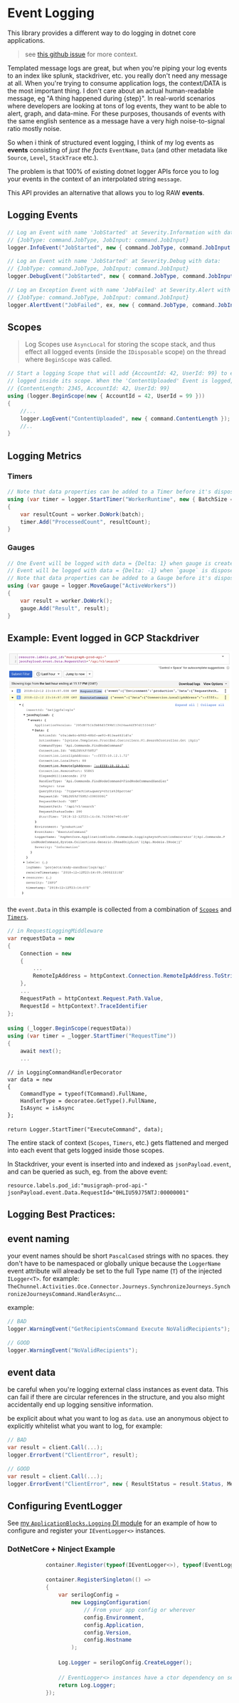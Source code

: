 # Event Logging

This library provides a different way to do logging in dotnet core applications.

> see [this github issue](https://github.com/aspnet/Logging/issues/533#issuecomment-433589765) for more context.

Templated message logs are great, but when you're piping your log events to an index like splunk, stackdriver, etc. you really don't need any message at all. When you're trying to consume application logs, the context/DATA is the most important thing. I don't care about an actual human-readable message, eg "A thing happened during {step}". In real-world scenarios where developers are looking at tons of log events, they want to be able to alert, graph, and data-mine. For these purposes, thousands of events with the same english sentence as a message have a very high noise-to-signal ratio mostly noise.

So when i think of structured event logging, I think of my log events as **events** consisting of *just the facts* `EventName`, `Data` (and other metadata like `Source`, `Level`, `StackTrace` etc.).

The problem is that 100% of existing dotnet logger APIs force you to log your events in the context of an interpolated string `message`.

This API provides an alternative that allows you to log RAW **events**.

## Logging Events

```csharp
// Log an Event with name 'JobStarted' at Severity.Information with data:
// {JobType: command.JobType, JobInput: command.JobInput}
logger.InfoEvent("JobStarted", new { command.JobType, command.JobInput });
```

```csharp
// Log an Event with name 'JobStarted' at Severity.Debug with data:
// {JobType: command.JobType, JobInput: command.JobInput}
logger.DebugEvent("JobStarted", new { command.JobType, command.JobInput });
```

```csharp
// Log an Exception Event with name 'JobFailed' at Severity.Alert with data:
// {JobType: command.JobType, JobInput: command.JobInput}
logger.AlertEvent("JobFailed", ex, new { command.JobType, command.JobInput });
```

## Scopes

> Log Scopes use `AsyncLocal` for storing the scope stack, and thus effect all logged events (inside the `IDisposable` scope) on the thread where `BeginScope` was called.

```csharp
// Start a logging Scope that will add {AccountId: 42, UserId: 99} to each Event
// logged inside its scope. When the 'ContentUploaded' Event is logged, its data will be
// {ContentLength: 2345, AccountId: 42, UserId: 99}
using (logger.BeginScope(new { AccountId = 42, UserId = 99 }))
{
    //...
    logger.LogEvent("ContentUploaded", new { command.ContentLength });
    //..
}
```

## Logging Metrics

### Timers

```csharp
// Note that data properties can be added to a Timer before it's disposed.
using (var timer = logger.StartTimer("WorkerRuntime", new { BatchSize = batch.Length }))
{
    var resultCount = worker.DoWork(batch);
    timer.Add("ProcessedCount", resultCount);
}
```

### Gauges

```csharp
// One Event will be logged with data = {Delta: 1} when gauge is created, and another
// Event will be logged with data = {Delta: -1} when `gauge` is disposed.
// Note that data properties can be added to a Gauge before it's disposed.
using (var gauge = logger.MoveGauge("ActiveWorkers"))
{
    var result = worker.DoWork();
    gauge.Add("Result", result);
}
```

## Example: Event logged in GCP Stackdriver

![stackdriver example](https://github.com/andycmaj/SerilogEventLogger/raw/master/docs/stackdriver%20event.png)

the `event.Data` in this example is collected from a combination of [`Scopes`](https://github.com/andycmaj/AspNetCore.ApplicationBlocks/blob/master/src/AspNetCore.ApplicationBlocks.FrontEnd/Middleware/RequestLoggingMiddleware.cs#L42) and [`Timers`](https://github.com/andycmaj/AspNetCore.ApplicationBlocks/blob/master/src/AspNetCore.ApplicationBlocks/Commands/LoggingCommandHandlerDecorator.cs#L28).

```csharp
// in RequestLoggingMiddleware
var requestData = new
{
    Connection = new
    {
        ...
        RemoteIpAddress = httpContext.Connection.RemoteIpAddress.ToString(),
    },
    ...
    RequestPath = httpContext.Request.Path.Value,
    RequestId = httpContext?.TraceIdentifier
};

using (_logger.BeginScope(requestData))
using (var timer = _logger.StartTimer("RequestTime"))
{
    await next();
    ...
```

```cshar
// in LoggingCommandHandlerDecorator
var data = new
{
    CommandType = typeof(TCommand).FullName,
    HandlerType = decoratee.GetType().FullName,
    IsAsync = isAsync
};

return Logger.StartTimer("ExecuteCommand", data);
```

The entire stack of context (`Scopes`, `Timers`, etc.) gets flattened and merged into each event that gets logged inside those scopes.

In Stackdriver, your event is inserted into and indexed as `jsonPayload.event`, and can be queried as such, eg. from the above event:

```
resource.labels.pod_id:"musigraph-prod-api-"
jsonPayload.event.Data.RequestId="0HLIU59J75NTJ:00000001"
```

## Logging Best Practices:

## event naming

your event names should be short `PascalCased` strings with no spaces.
they don't have to be namespaced or globally unique because the `LoggerName` event attribute will already be set to
the full Type name (`T`) of the injected `ILogger<T>`. for example:
`TheChunnel.Activities.Oce.Connector.Journeys.SynchronizeJourneys.SynchronizeJourneysCommand.HandlerAsync`...

example:

```csharp
// BAD
logger.WarningEvent("GetRecipientsCommand Execute NoValidRecipients");
```

```csharp
// GOOD
logger.WarningEvent("NoValidRecipients");
```

## event data

be careful when you're logging external class instances as event data.
This can fail if there are circular references in the structure, and you also might accidentally end up logging sensitive information.

be explicit about what you want to log as `data`. use an anonymous object to explicitly whitelist what you want to log, for example:


```csharp
// BAD
var result = client.Call(...);
logger.ErrorEvent("ClientError", result);
```

```csharp
// GOOD
var result = client.Call(...);
logger.ErrorEvent("ClientError", new { ResultStatus = result.Status, Message = result.ErrorMessage });
```

## Configuring EventLogger

See [my `ApplicationBlocks.Logging` DI module](https://github.com/andycmaj/AspNetCore.ApplicationBlocks/blob/master/src/AspNetCore.ApplicationBlocks/Logging/LoggingModule.cs#L30) for an example of how to configure and register your `IEventLogger<>` instances.

### DotNetCore + Ninject Example

```csharp
            container.Register(typeof(IEventLogger<>), typeof(EventLogger<>), defaultLifestyle);

            container.RegisterSingleton(() =>
            {
                var serilogConfig = 
                    new LoggingConfiguration(
                        // From your app config or wherever
                        config.Environment,
                        config.Application,
                        config.Version,
                        config.Hostname
                    );

                Log.Logger = serilogConfig.CreateLogger();

                // EventLogger<> instances have a ctor dependency on serilog's ILogger as their underlying logger sink.
                return Log.Logger;
            });

```

